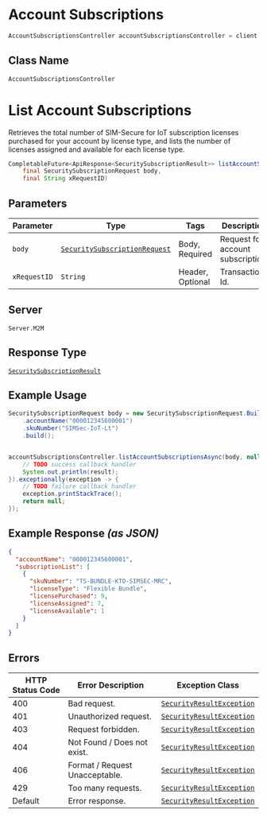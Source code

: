# Account Subscriptions

```java
AccountSubscriptionsController accountSubscriptionsController = client.getAccountSubscriptionsController();
```

## Class Name

`AccountSubscriptionsController`


# List Account Subscriptions

Retrieves the total number of SIM-Secure for IoT subscription licenses purchased for your account by license type, and lists the number of licenses assigned and available for each license type.

```java
CompletableFuture<ApiResponse<SecuritySubscriptionResult>> listAccountSubscriptionsAsync(
    final SecuritySubscriptionRequest body,
    final String xRequestID)
```

## Parameters

| Parameter | Type | Tags | Description |
|  --- | --- | --- | --- |
| `body` | [`SecuritySubscriptionRequest`](../../doc/models/security-subscription-request.md) | Body, Required | Request for account subscription. |
| `xRequestID` | `String` | Header, Optional | Transaction Id. |

## Server

`Server.M2M`

## Response Type

[`SecuritySubscriptionResult`](../../doc/models/security-subscription-result.md)

## Example Usage

```java
SecuritySubscriptionRequest body = new SecuritySubscriptionRequest.Builder()
    .accountName("000012345600001")
    .skuNumber("SIMSec-IoT-Lt")
    .build();


accountSubscriptionsController.listAccountSubscriptionsAsync(body, null).thenAccept(result -> {
    // TODO success callback handler
    System.out.println(result);
}).exceptionally(exception -> {
    // TODO failure callback handler
    exception.printStackTrace();
    return null;
});
```

## Example Response *(as JSON)*

```json
{
  "accountName": "000012345600001",
  "subscriptionList": [
    {
      "skuNumber": "TS-BUNDLE-KTO-SIMSEC-MRC",
      "licenseType": "Flexible Bundle",
      "licensePurchased": 9,
      "licenseAssigned": 7,
      "licenseAvailable": 1
    }
  ]
}
```

## Errors

| HTTP Status Code | Error Description | Exception Class |
|  --- | --- | --- |
| 400 | Bad request. | [`SecurityResultException`](../../doc/models/security-result-exception.md) |
| 401 | Unauthorized request. | [`SecurityResultException`](../../doc/models/security-result-exception.md) |
| 403 | Request forbidden. | [`SecurityResultException`](../../doc/models/security-result-exception.md) |
| 404 | Not Found / Does not exist. | [`SecurityResultException`](../../doc/models/security-result-exception.md) |
| 406 | Format / Request Unacceptable. | [`SecurityResultException`](../../doc/models/security-result-exception.md) |
| 429 | Too many requests. | [`SecurityResultException`](../../doc/models/security-result-exception.md) |
| Default | Error response. | [`SecurityResultException`](../../doc/models/security-result-exception.md) |

